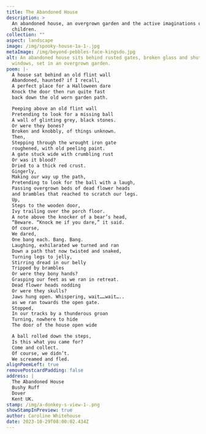 ```yaml
---
title: The Abandoned House
description: >
  An abandoned house, an overgrown garden and the active imaginations of
  children.
collection: ""
aspect: landscape
image: /img/spooky-house-1a-1-.jpg
metaImage: /img/beyond-pebbles-face-kingsdo.jpg
alt: An abandoned house sits behind rusted gates, broken glass and shuttered
  windows, set in an overgrown garden.
poem: |-
  A house sat behind an old flint wall 
  Abandoned, haunted? if I recall,
  A perfect place for a Halloween dare 
  Knock the door then run quite fast
  back down the old worn garden path.

  Peeping above an old flint wall
  Pretending to look for a missing ball
  A wall of glinting grey, black stones.
  Or were they bones?
  Broken and knobbly, of things unknown.
  Then,
  Stepping through the wrought iron gate 
  roughened, with old peeling paint.
  A gate stuck wide with crumbling rust 
  Or was it blood? 
  Dried to a thick red crust.
  Gingerly, 
  Making our way up the path,
  Pretending to look for the ball with a laugh,
  Passing overgrown beds of dead flower heads
  and brambles that reached to scratch our legs.
  Up,
  Steps to the wooden door, 
  Ivy trailing over the porch floor.
  A note above the knocker of a bear’s head,
  “Beware. “Knock me if you dare,” it said.
  Of course, 
  We dared, 
  One bang each. Bang. Bang.
  Laughing, exhilarated we turned and ran
  Down a path that now twisted and snaked,
  Turning legs to jelly, 
  Stirring dread in our belly
  Tripped by brambles
  Or were they bony hands?
  Grasping our feet as we ran in retreat.
  Dead flower heads nodding
  Or were they skulls? 
  Jaws hung open. Whispering, wait……wait…..
  as we ran towards the open gate.
  Stopped, 
  In our tracks by a thunderous groan
  Turning, nowhere to hide
  The door of the house open wide

  A ball rolled down the steps,
  Is this what you came for? 
  Come and collect.
  Of course, we didn’t. 
  We screamed and fled.
alignPoemLeft: true
removePostcardPadding: false
address: |
  The Abandoned House
  Bushy Ruff
  Dover
  Kent UK.
stamp: /img/a-donkey-s-view-1-.png
showStampInPreview: true
author: Caroline Whitehouse
date: 2023-10-29T08:00:02.434Z
---
```

